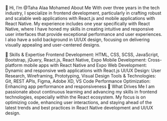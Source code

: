 👋 Hi, I’m @Taha Alaa Mohamed
About Me
With over three years in the tech industry, I specialize in frontend development, particularly in crafting robust and scalable web applications with React.js and mobile applications with React Native. My experience includes one year specifically with React Native, where I have honed my skills in creating intuitive and responsive user interfaces that provide exceptional performance and user experiences. I also have a solid background in UI/UX design, focusing on delivering visually appealing and user-centered designs.

🔧 Skills & Expertise
Frontend Development: HTML, CSS, SCSS, JavaScript, Bootstrap, jQuery, React.js, React Native, Expo
Mobile Development: Cross-platform mobile apps with React Native and Expo
Web Development: Dynamic and responsive web applications with React.js
UI/UX Design: User Research, Wireframing, Prototyping, Visual Design
Tools & Technologies: Git, REST APIs, Figma, Adobe XD, VS Code
Performance Optimization: Enhancing app performance and responsiveness
🚀 What Drives Me
I am passionate about continuous learning and advancing my skills in frontend technologies, especially within the React ecosystem. My focus is on optimizing code, enhancing user interactions, and staying ahead of the latest trends and best practices in React Native development and UI/UX design.

